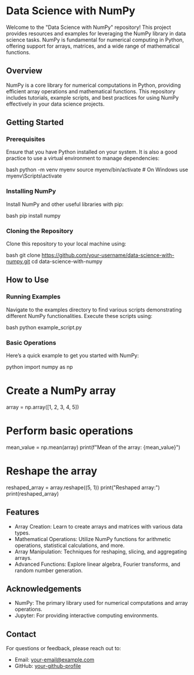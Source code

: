# Data Science with NumPy

Welcome to the "Data Science with NumPy" repository! This project provides resources and examples for leveraging the NumPy library in data science tasks. NumPy is fundamental for numerical computing in Python, offering support for arrays, matrices, and a wide range of mathematical functions.

## Overview

NumPy is a core library for numerical computations in Python, providing efficient array operations and mathematical functions. This repository includes tutorials, example scripts, and best practices for using NumPy effectively in your data science projects.

## Getting Started

### Prerequisites

Ensure that you have Python installed on your system. It is also a good practice to use a virtual environment to manage dependencies:

bash
python -m venv myenv
source myenv/bin/activate  # On Windows use myenv\Scripts\activate


### Installing NumPy

Install NumPy and other useful libraries with pip:

bash
pip install numpy


### Cloning the Repository

Clone this repository to your local machine using:

bash
git clone https://github.com/your-username/data-science-with-numpy.git
cd data-science-with-numpy


## How to Use

### Running Examples

Navigate to the examples directory to find various scripts demonstrating different NumPy functionalities. Execute these scripts using:

bash
python example_script.py


### Basic Operations

Here’s a quick example to get you started with NumPy:

python
import numpy as np

# Create a NumPy array
array = np.array([1, 2, 3, 4, 5])

# Perform basic operations
mean_value = np.mean(array)
print(f"Mean of the array: {mean_value}")

# Reshape the array
reshaped_array = array.reshape((5, 1))
print("Reshaped array:")
print(reshaped_array)

## Features

- Array Creation: Learn to create arrays and matrices with various data types.
- Mathematical Operations: Utilize NumPy functions for arithmetic operations, statistical calculations, and more.
- Array Manipulation: Techniques for reshaping, slicing, and aggregating arrays.
- Advanced Functions: Explore linear algebra, Fourier transforms, and random number generation.



## Acknowledgements

- NumPy: The primary library used for numerical computations and array operations.
- Jupyter: For providing interactive computing environments.

## Contact

For questions or feedback, please reach out to:

- Email: [your-email@example.com](gummalajayanth.22.csd@anits.edu.in)
- GitHub: [your-github-profile](https://github.com/gummalajayanth28)
